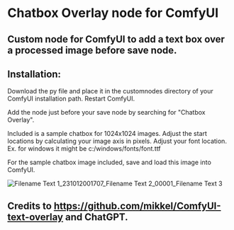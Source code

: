# Chatbox Overlay node for ComfyUI
## Custom node for ComfyUI to add a text box over a processed image before save node.

## Installation:

Download the py file and place it in the customnodes directory of your ComfyUI installation path.
Restart ComfyUI.

Add the node just before your save node by searching for "Chatbox Overlay".

Included is a sample chatbox for 1024x1024 images.
Adjust the start locations by calculating your image axis in pixels.
Adjust your font location. Ex. for windows it might be c:/windows/fonts/font.ttf

For the sample chatbox image included, save and load this image into ComfyUI.

![Filename Text 1_231012001707_Filename Text 2_00001_Filename Text 3](https://github.com/Smuzzies/comfyui_chatbox_overlay/assets/110495122/29aab687-e220-4c6b-8cf6-e999a0458c35)

## Credits to https://github.com/mikkel/ComfyUI-text-overlay and ChatGPT.
